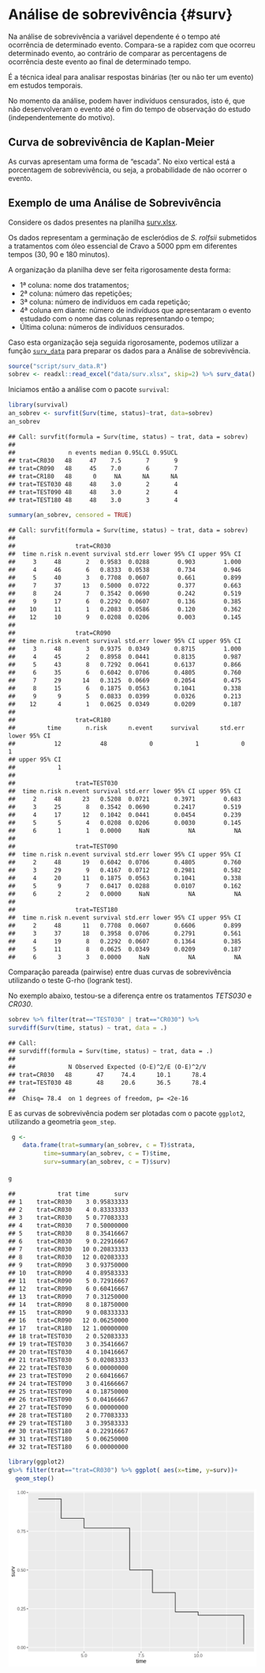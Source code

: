 



# Análise de sobrevivência {#surv}

Na análise de sobrevivência a variável dependente é o tempo até ocorrência de determinado evento. Compara-se a rapidez com que ocorreu determinado evento, ao contrário de comparar as percentagens de ocorrência deste evento ao final de determinado tempo.

É a técnica ideal para analisar respostas binárias (ter ou não ter um evento) em estudos temporais.


No momento da análise, podem haver indivíduos censurados, isto é, que não desenvolveram o evento até o fim do tempo de observação do estudo (independentemente do motivo).

## Curva de sobrevivência de Kaplan-Meier

As curvas apresentam uma forma de “escada”. No eixo vertical está a porcentagem de sobrevivência, ou seja, a probabilidade de não ocorrer o evento.




## Exemplo de uma Análise de Sobrevivência

Considere os dados presentes na planilha [surv.xlsx](data/surv.xlsx).

Os dados representam a germinação de escleródios de *S. rolfsii* submetidos a tratamentos com óleo essencial de Cravo a 5000 ppm em diferentes tempos (30, 90 e 180 minutos).

A organização da planilha deve ser feita rigorosamente desta forma:
 
 * 1ª coluna: nome dos tratamentos;
 * 2ª coluna: número das repetições;
 * 3ª coluna: número de indivíduos em cada repetição;
 * 4ª coluna em diante: número de indivíduos que apresentaram o evento estudado com o nome das colunas representando o tempo;
 * Última coluna: números de indivíduos censurados.

Caso esta organização seja seguida rigorosamente, podemos utilizar a função [`surv_data`](script/surv_data.R) para preparar os dados para a Análise de sobrevivência.



```r
source("script/surv_data.R")
sobrev <- readxl::read_excel("data/surv.xlsx", skip=2) %>% surv_data()
```


Iniciamos então a análise com o pacote `survival`:


```r
library(survival)
an_sobrev <- survfit(Surv(time, status)~trat, data=sobrev)
an_sobrev
```

```
## Call: survfit(formula = Surv(time, status) ~ trat, data = sobrev)
## 
##               n events median 0.95LCL 0.95UCL
## trat=CR030   48     47    7.5       7       9
## trat=CR090   48     45    7.0       6       7
## trat=CR180   48      0     NA      NA      NA
## trat=TEST030 48     48    3.0       2       4
## trat=TEST090 48     48    3.0       2       4
## trat=TEST180 48     48    3.0       3       4
```

```r
summary(an_sobrev, censored = TRUE)
```

```
## Call: survfit(formula = Surv(time, status) ~ trat, data = sobrev)
## 
##                 trat=CR030 
##  time n.risk n.event survival std.err lower 95% CI upper 95% CI
##     3     48       2   0.9583  0.0288        0.903        1.000
##     4     46       6   0.8333  0.0538        0.734        0.946
##     5     40       3   0.7708  0.0607        0.661        0.899
##     7     37      13   0.5000  0.0722        0.377        0.663
##     8     24       7   0.3542  0.0690        0.242        0.519
##     9     17       6   0.2292  0.0607        0.136        0.385
##    10     11       1   0.2083  0.0586        0.120        0.362
##    12     10       9   0.0208  0.0206        0.003        0.145
## 
##                 trat=CR090 
##  time n.risk n.event survival std.err lower 95% CI upper 95% CI
##     3     48       3   0.9375  0.0349       0.8715        1.000
##     4     45       2   0.8958  0.0441       0.8135        0.987
##     5     43       8   0.7292  0.0641       0.6137        0.866
##     6     35       6   0.6042  0.0706       0.4805        0.760
##     7     29      14   0.3125  0.0669       0.2054        0.475
##     8     15       6   0.1875  0.0563       0.1041        0.338
##     9      9       5   0.0833  0.0399       0.0326        0.213
##    12      4       1   0.0625  0.0349       0.0209        0.187
## 
##                 trat=CR180 
##         time       n.risk      n.event     survival      std.err lower 95% CI 
##           12           48            0            1            0            1 
## upper 95% CI 
##            1 
## 
##                 trat=TEST030 
##  time n.risk n.event survival std.err lower 95% CI upper 95% CI
##     2     48      23   0.5208  0.0721       0.3971        0.683
##     3     25       8   0.3542  0.0690       0.2417        0.519
##     4     17      12   0.1042  0.0441       0.0454        0.239
##     5      5       4   0.0208  0.0206       0.0030        0.145
##     6      1       1   0.0000     NaN           NA           NA
## 
##                 trat=TEST090 
##  time n.risk n.event survival std.err lower 95% CI upper 95% CI
##     2     48      19   0.6042  0.0706       0.4805        0.760
##     3     29       9   0.4167  0.0712       0.2981        0.582
##     4     20      11   0.1875  0.0563       0.1041        0.338
##     5      9       7   0.0417  0.0288       0.0107        0.162
##     6      2       2   0.0000     NaN           NA           NA
## 
##                 trat=TEST180 
##  time n.risk n.event survival std.err lower 95% CI upper 95% CI
##     2     48      11   0.7708  0.0607       0.6606        0.899
##     3     37      18   0.3958  0.0706       0.2791        0.561
##     4     19       8   0.2292  0.0607       0.1364        0.385
##     5     11       8   0.0625  0.0349       0.0209        0.187
##     6      3       3   0.0000     NaN           NA           NA
```

Comparação pareada (pairwise) entre duas curvas de sobrevivência utilizando o teste G-rho (logrank test).

No exemplo abaixo, testou-se a diferença entre os tratamentos *TETS030* e *CR030*.



```r
sobrev %>% filter(trat=="TEST030" | trat=="CR030") %>% 
survdiff(Surv(time, status) ~ trat, data = .)
```

```
## Call:
## survdiff(formula = Surv(time, status) ~ trat, data = .)
## 
##               N Observed Expected (O-E)^2/E (O-E)^2/V
## trat=CR030   48       47     74.4      10.1      78.4
## trat=TEST030 48       48     20.6      36.5      78.4
## 
##  Chisq= 78.4  on 1 degrees of freedom, p= <2e-16
```

E as curvas de sobrevivência podem ser plotadas com o pacote `ggplot2`, utilizando a geometria `geom_step`.



```r
 g <-
    data.frame(trat=summary(an_sobrev, c = T)$strata,
          time=summary(an_sobrev, c = T)$time,
          surv=summary(an_sobrev, c = T)$surv)

g
```

```
##            trat time       surv
## 1    trat=CR030    3 0.95833333
## 2    trat=CR030    4 0.83333333
## 3    trat=CR030    5 0.77083333
## 4    trat=CR030    7 0.50000000
## 5    trat=CR030    8 0.35416667
## 6    trat=CR030    9 0.22916667
## 7    trat=CR030   10 0.20833333
## 8    trat=CR030   12 0.02083333
## 9    trat=CR090    3 0.93750000
## 10   trat=CR090    4 0.89583333
## 11   trat=CR090    5 0.72916667
## 12   trat=CR090    6 0.60416667
## 13   trat=CR090    7 0.31250000
## 14   trat=CR090    8 0.18750000
## 15   trat=CR090    9 0.08333333
## 16   trat=CR090   12 0.06250000
## 17   trat=CR180   12 1.00000000
## 18 trat=TEST030    2 0.52083333
## 19 trat=TEST030    3 0.35416667
## 20 trat=TEST030    4 0.10416667
## 21 trat=TEST030    5 0.02083333
## 22 trat=TEST030    6 0.00000000
## 23 trat=TEST090    2 0.60416667
## 24 trat=TEST090    3 0.41666667
## 25 trat=TEST090    4 0.18750000
## 26 trat=TEST090    5 0.04166667
## 27 trat=TEST090    6 0.00000000
## 28 trat=TEST180    2 0.77083333
## 29 trat=TEST180    3 0.39583333
## 30 trat=TEST180    4 0.22916667
## 31 trat=TEST180    5 0.06250000
## 32 trat=TEST180    6 0.00000000
```

```r
library(ggplot2)
g%>% filter(trat=="trat=CR030") %>% ggplot( aes(x=time, y=surv))+
  geom_step()
```

<img src="05-sobrev_files/figure-html/unnamed-chunk-5-1.png" width="672" />

